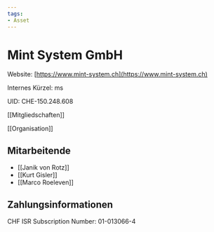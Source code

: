 ```yaml
---
tags:
- Asset
---
```

# Mint System GmbH
Website: [https://www.mint-system.ch](https://www.mint-system.ch)

Internes Kürzel: ms

UID: CHE-150.248.608

[[Mitgliedschaften]]

[[Organisation]]

## Mitarbeitende

* [[Janik von Rotz]]
* [[Kurt Gisler]]
* [[Marco Roeleven]]

## Zahlungsinformationen

CHF ISR Subscription Number: 01-013066-4
